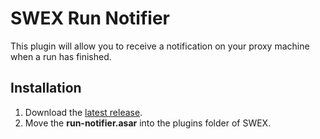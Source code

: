 # SWEX Run Notifier

This plugin will allow you to receive a notification on your proxy machine when a run has finished.

## Installation

1. Download the [latest release](https://github.com/chinleung/sw-exporter-run-notifier/releases/latest/).
2. Move the **run-notifier.asar** into the plugins folder of SWEX.
